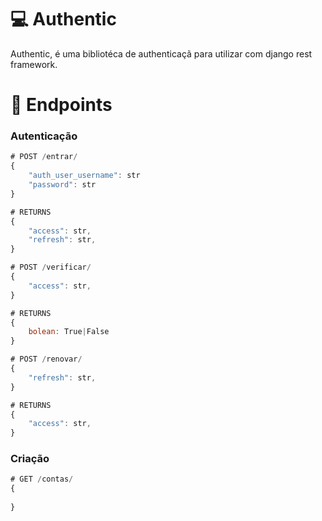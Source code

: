 # :computer: Authentic

Authentic, é uma bibliotéca de authenticaçã para utilizar com django rest framework.



# :paperclip: Endpoints

### Autenticação



```js
# POST /entrar/
{
    "auth_user_username": str
    "password": str
}

# RETURNS
{
    "access": str,
    "refresh": str,
}
```


```js
# POST /verificar/
{
    "access": str,
}

# RETURNS
{
    bolean: True|False
}
```

```js
# POST /renovar/
{
    "refresh": str,
}

# RETURNS
{
    "access": str,
}
```


### Criação

```js
# GET /contas/
{
    
}
